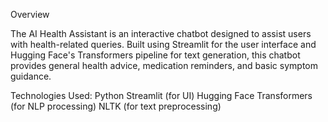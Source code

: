 Overview

The AI Health Assistant is an interactive chatbot designed to assist users with health-related queries. 
Built using Streamlit for the user interface and Hugging Face's Transformers pipeline for text generation, this chatbot provides general health advice, medication reminders, and basic symptom guidance.


Technologies Used: 
Python
Streamlit (for UI)
Hugging Face Transformers (for NLP processing)
NLTK (for text preprocessing)
